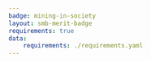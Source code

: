 ```yaml
---
badge: mining-in-society
layout: smb-merit-badge
requirements: true
data:
    requirements: ./requirements.yaml
---
```

